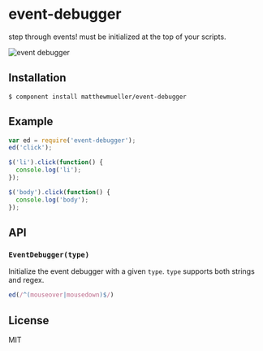 
# event-debugger

  step through events! must be initialized at the top of your scripts.

  ![event debugger](http://i.cloudup.com/EfNUKKF79q.png)

## Installation

    $ component install matthewmueller/event-debugger

## Example

```js
var ed = require('event-debugger');
ed('click');

$('li').click(function() {
  console.log('li');
});

$('body').click(function() {
  console.log('body');
});
```

## API

### `EventDebugger(type)`

Initialize the event debugger with a given `type`. `type` supports both strings and regex.

```js
ed(/^(mouseover|mousedown)$/)
```

## License

  MIT
